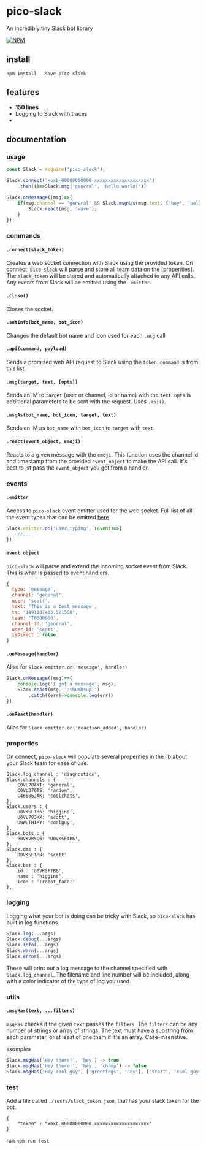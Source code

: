 # pico-slack
An incredibly tiny Slack bot library

[![NPM](https://nodei.co/npm/pico-slack.png)](https://nodei.co/npm/pico-slack/)

## install

```
npm install --save pico-slack
```


## features

- **150 lines**
- Logging to Slack with traces
-




## documentation

### usage

```javascript
const Slack = require('pico-slack');

Slack.connect('xoxb-00000000000-xxxxxxxxxxxxxxxxxxxx')
	.then(()=>Slack.msg('general', 'hello world!'))

Slack.onMessage((msg)=>{
	if(msg.channel == 'general' && Slack.msgHas(msg.text, ['hey', 'hello'])){
		Slack.react(msg, 'wave');
	}
});
```

### commands

#### `.connect(slack_token)`
Creates a web socket connection with Slack using the provided token. On connect, `pico-slack` will parse and store all team data on the [properities]. The `slack_token` will be stored and automatically attached to any API calls. Any events from Slack will be emitted using the `.emitter`.

#### `.close()`
Closes the socket.

#### `.setInfo(bot_name, bot_icon)`
Changes the default bot name and icon used for each `.msg` call


#### `.api(command, payload)`
Sends a promised web API request to Slack using the `token`. `command` is from [this list](https://api.slack.com/methods).


#### `.msg(target, text, [opts])`
Sends an IM to `target` (user or channel, id or name) with the `text`. `opts` is additional parameters to be sent with the request. Uses `.api()`.

#### `.msgAs(bot_name, bot_icon, target, text)`
Sends an IM as `bot_name` with `bot_icon` to `target` with `text`.


#### `.react(event_object, emoji)`
Reacts to a given message with the `emoji`. This function uses the channel id and timestamp from the provided `event_object` to make the API call. It's best to jst pass the `event_object` you get from a handler.


### events

#### `.emitter`
Access to `pico-slack` event emitter used for the web socket. Full list of all the event types that can be emitted [here](https://api.slack.com/events)

```javascript
Slack.emitter.on('user_typing', (event)=>{
	//...
});
```

#### `event object`
`pico-slack` will parse and extend the incoming socket event from Slack. This is what is passed to event handlers.

```javascript
{
  type: 'message',
  channel: 'general',
  user: 'scott',
  text: 'This is a test message',
  ts: '1491187485.521588',
  team: 'T0000000',
  channel_id: 'general',
  user_id: 'scott',
  isDirect : false
}
```

#### `.onMessage(handler)`
Alias for `Slack.emitter.on('message', handler)`

```javascript
Slack.onMessage((msg)=>{
	console.log('I got a message', msg);
	Slack.react(msg, ':thumbsup:')
		.catch((err)=>console.log(err))
});
```


#### `.onReact(handler)`
Alias for `Slack.emitter.on('reaction_added', handler)`


### properties
On connect, `pico-slack` will populate several properities in the lib about your Slack team for ease of use.

```
Slack.log_channel : 'diagnostics',
Slack.channels : {
	C0VL784KT: 'general',
	C0VL376TS: 'random',
	C46606JAK: 'coolchats',
},
Slack.users : {
	U0VKSFTB6: 'higgins',
	U0VL783MX: 'scott',
	U0WLTH1MY: 'coolguy',
},
Slack.bots : {
	B0VKVBSQ6: 'U0VKSFTB6',
},
Slack.dms : {
	D0VKSFTBN: 'scott'
},
Slack.bot : {
	id : 'U0VKSFTB6',
	name : 'higgins',
	icon : ':robot_face:'
},
```


### logging
Logging what your bot is doing can be tricky with Slack, so `pico-slack` has built in log functions.

```javascript
Slack.log(...args)
Slack.debug(...args)
Slack.info(...args)
Slack.warn(...args)
Slack.error(...args)
```

These will print out a log message to the channel specified with `Slack.log_channel`. The filename and line number will be included, along with a color indicator of the type of log you used.

### utils

#### `.msgHas(text, ...filters)`

`msgHas` checks if the given `text` passes the `filters`. The `filters` can be any number of strings or array of strings. The text must have a substring from each parameter, or at least of one them if it's an array. Case-insenstive.

*examples*
```javascript
Slack.msgHas('Hey there!', 'hey') -> true
Slack.msgHas('Hey there!', 'hey', 'champ') -> false
Slack.msgHas('Hey cool guy', ['greetings', 'hey'], ['scott', 'cool guy']) -> true
```


### test
Add a file called `./tests/slack_token.json`, that has your slack token for the bot.
```
{
	"token" : "xoxb-00000000000-xxxxxxxxxxxxxxxxxxxx"
}
```

run `npm run test`


